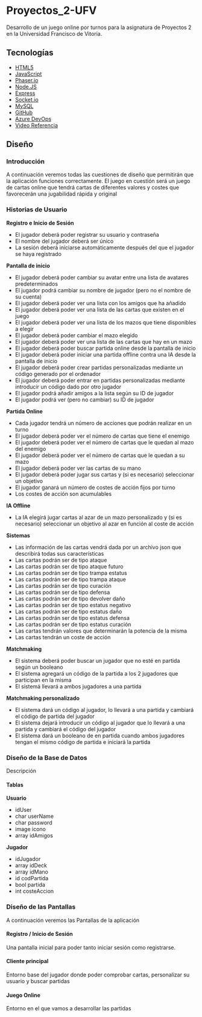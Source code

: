 # Proyectos_2-UFV
Desarrollo de un juego online por turnos para la asignatura de Proyectos 2 en la Universidad Francisco de Vitoria.

## Tecnologías

+ [HTML5](https://www.w3schools.com/html/)
+ [JavaScript](https://www.javascript.com/)
+ [Phaser.io](https://phaser.io/ "Librería de Game Development")
+ [Node.JS](https://nodejs.org/en/ "Servidor")
+ [Express](https://expressjs.com/ "Simplificar el servidor")
+ [Socket.io](https://socket.io/ "Conexión con la Base de Datos")
+ [MySQL](https://www.mysql.com/ "Base de Datos")
+ [GitHub](github.com "Repositorio del proyecto")
+ [Azure DevOps](https://azure.microsoft.com/en-us/services/devops/ "Planeadore de Scrum")
+ [Video Referencia](https://www.youtube.com/watch?v=fEwAgKBgoJM&t=817s&ab_channel=M.S.Farzan "Referencias")

## Diseño

### Introducción
A continuación veremos todas las cuestiones de diseño que permitirán que la aplicación funciones correctamente. El juego en cuestión será un juego de cartas online que tendrá cartas de diferentes valores y costes que favorecerán una jugabilidad rápida y original

### Historias de Usuario

**Registro e Inicio de Sesión**
+ El jugador deberá poder registrar su usuario y contraseña
+ El nombre del jugador deberá ser único
+ La sesión deberá iniciarse automáticamente después del que el jugador se haya registrado

**Pantalla de inicio**
+ El jugador deberá poder cambiar su avatar entre una lista de avatares predeterminados
+ El jugador podrá cambiar su nombre de jugador (pero no el nombre de su cuenta)
+ El jugador deberá poder ver una lista con los amigos que ha añadido
+ El jugador deberá poder ver una lista de las cartas que existen en el juego
+ El jugador deberá poder ver una lista de los mazos que tiene disponibles a elegir
+ El jugador deberá poder cambiar el mazo elegido
+ El jugador deberá poder ver una lista de las cartas que hay en un mazo
+ El jugador deberá poder buscar partida online desde la pantalla de inicio
+ El jugador deberá poder iniciar una partida offline contra una IA desde la pantalla de inicio
+ El jugador deberá poder crear partidas personalizadas mediante un código generado por el ordenador
+ El jugador deberá poder entrar en partidas personalizadas mediante introducir un código dado por otro jugador
+ El jugador podrá añadir amigos a la lista según su ID de jugador
+ El jugador podrá ver (pero no cambiar) su ID de jugador

**Partida Online**
+ Cada jugador tendrá un número de acciones que podrán realizar en un turno
+ El jugador deberá poder ver el número de cartas que tiene el enemigo
+ El jugador deberá poder ver el número de cartas que le quedan al mazo del enemigo
+ El jugador deberá poder ver el número de cartas que le quedan a su mazo
+ El jugador deberá poder ver las cartas de su mano
+ El jugador deberá poder jugar sus cartas y (si es necesario) seleccionar un objetivo
+ El jugador ganará un número de costes de acción fijos por turno
+ Los costes de acción son acumulables

**IA Offline**
+ La IA elegirá jugar cartas al azar de un mazo personalizado y (si es necesario) seleccionar un objetivo al azar en función al coste de acción

**Sistemas**
+ Las información de las cartas vendrá dada por un archivo json que describirá todas sus características
+ Las cartas podrán ser de tipo ataque
+ Las cartas podrán ser de tipo ataque futuro
+ Las cartas podrán ser de tipo trampa estatus
+ Las cartas podrán ser de tipo trampa ataque
+ Las cartas podrán ser de tipo curación
+ Las cartas podrán ser de tipo defensa
+ Las cartas podrán ser de tipo devolver daño
+ Las cartas podrán ser de tipo estatus negativo
+ Las cartas podrán ser de tipo estatus daño
+ Las cartas podrán ser de tipo estatus defensa
+ Las cartas podrán ser de tipo estatus curación
+ Las cartas tendrán valores que determinarán la potencia de la misma
+ Las cartas tendrán un coste de acción

**Matchmaking**
+ El sistema deberá poder buscar un jugador que no esté en partida según un booleano
+ El sistema agregará un código de la partida a los 2 jugadores que participan en la misma 
+ El sistemá llevará a ambos jugadores a una partida

**Matchmaking personalizado**
+ El sistema dará un código al jugador, lo llevará a una partida y cambiará el código de partida del jugador
+ El sistema dejará introducir un código al jugador que lo llevará a una partida y cambiará el código del jugador
+ El sistema dará un booleano de en partida cuando ambos jugadores tengan el mismo código de partida e iniciará la partida

### Diseño de la Base de Datos
Descripción

#### Tablas

**Usuario**

- idUser
- char userName
- char password
- image icono
- array idAmigos

**Jugador**

- idJugador
- array idDeck
- array idMano
- id codPartida
- bool partida
- int costeAccion

### Diseño de las Pantallas
A continuación veremos las Pantallas de la aplicación

#### Registro / Inicio de Sesión
Una pantalla inicial para poder tanto iniciar sesión como registrarse.

#### Cliente principal
Entorno base del jugador donde poder comprobar cartas, personalizar su usuario y buscar partidas

#### Juego Online
Entorno en el que vamos a desarrollar las partidas


